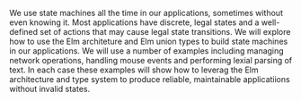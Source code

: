 We use state machines all the time in our applications, sometimes without even knowing it. Most applications have discrete, legal states and a well-defined set of actions that may cause legal state transitions. We will explore how to use the Elm architeture and Elm union types to build state machines in our applications. We will use a number of examples including managing network operations, handling mouse events and performing lexial parsing of text. In each case these examples will show how to leverag the Elm architecture and type system to produce reliable, maintainable applicatiions without invalid states.
